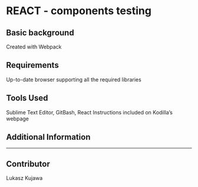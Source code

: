 REACT - components testing
====================

Basic background
---------------------
Created with Webpack

Requirements
---------------------
Up-to-date browser supporting all the required libraries

Tools Used
---------------------
Sublime Text Editor, GitBash, React Instructions included on Kodilla’s webpage 

Additional Information
---------------------
***

Contributor
---------------------
Lukasz Kujawa